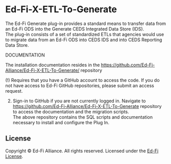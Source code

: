 # Ed-Fi-X-ETL-To-Generate
The Ed-Fi Generate plug-in provides a standard means to transfer data from an Ed-Fi ODS into the Generate CEDS Integrated Data Store (IDS).  
The plug-in consists of a set of standardized ETLs that agencies would use to migrate data from an Ed-Fi ODS into CEDS IDS and into CEDS Reporting Data Store.  


DOCUMENTATION

The installation documentation resides in the https://github.com/Ed-Fi-Alliance/Ed-Fi-X-ETL-To-Generate/ repository
 
 (!) Requires that you have a GitHub account to access the code. If you do not have access to Ed-Fi GitHub repositories, please submit an access request.

2.	 Sign-in to GitHub if you are not currently logged in.  Navigate to https://github.com/Ed-Fi-Alliance/Ed-Fi-X-ETL-To-Generate repository to access the documentation and the migration scripts.  
The above repository contains the SQL scripts and documentation necessary to install and configure the Plug In.  




## License
Copyright © Ed-Fi Alliance. All rights reserved.
Licensed under the [Ed-Fi
License](https://www.ed-fi.org/getting-started/license-ed-fi-technology).
